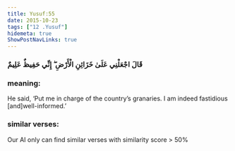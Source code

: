 ```yaml
---
title: Yusuf:55
date: 2015-10-23
tags: ["12 .Yusuf"]
hidemeta: true 
ShowPostNavLinks: true 
---
```

### قَالَ اجْعَلْنِي عَلَىٰ خَزَائِنِ الْأَرْضِ ۖ إِنِّي حَفِيظٌ عَلِيمٌ
### meaning: 
He said, ‘Put me in charge of the country’s granaries. I am indeed fastidious [and]well-informed.’
### similar verses: 

Our AI only can find similar verses with similarity score > 50% 




